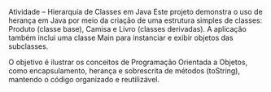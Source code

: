 Atividade – Hierarquia de Classes em Java
Este projeto demonstra o uso de herança em Java por meio da criação de uma estrutura simples de classes: Produto (classe base), Camisa e Livro (classes derivadas). A aplicação também inclui uma classe Main para instanciar e exibir objetos das subclasses.

O objetivo é ilustrar os conceitos de Programação Orientada a Objetos, como encapsulamento, herança e sobrescrita de métodos (toString), mantendo o código organizado e reutilizável.
